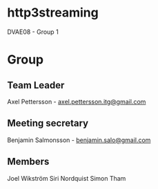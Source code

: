 # http3streaming
DVAE08 - Group 1 

# Group

## Team Leader
Axel Pettersson - axel.pettersson.itg@gmail.com

## Meeting secretary 
Benjamin Salmonsson - benjamin.salo@gmail.com

## Members
Joel Wikström 
Siri Nordquist 
Simon Tham 


